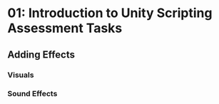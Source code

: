 # 01: Introduction to Unity Scripting Assessment Tasks

## Adding Effects

### Visuals

### Sound Effects
